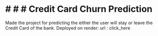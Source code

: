 # # # # Credit Card Churn Prediction
Made the project for predicting the either the user will stay or leave the Credit Card of the bank.
Deployed on render:
url : click_here[](https://credit-card-churn-prediction-4.onrender.com)

